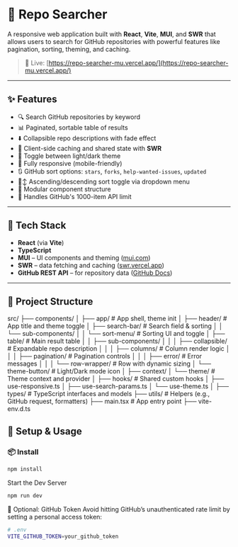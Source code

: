 # 🧩 Repo Searcher

A responsive web application built with **React**, **Vite**, **MUI**, and **SWR** that allows users to search for GitHub repositories with powerful features like pagination, sorting, theming, and caching.

> 🔗 Live: [https://repo-searcher-mu.vercel.app/](https://repo-searcher-mu.vercel.app/)

---

## ✨ Features

- 🔍 Search GitHub repositories by keyword
- 📊 Paginated, sortable table of results
- ⬇️ Collapsible repo descriptions with fade effect
- 🔁 Client-side caching and shared state with **SWR**
- 🎨 Toggle between light/dark theme
- 📱 Fully responsive (mobile-friendly)
- 🔃 GitHub sort options: `stars`, `forks`, `help-wanted-issues`, `updated`
- 🔼↕️ Ascending/descending sort toggle via dropdown menu
- 🧩 Modular component structure
- 🚫 Handles GitHub's 1000-item API limit

---

## 🧩 Tech Stack

- **React** (via **Vite**)
- **TypeScript**
- **MUI** – UI components and theming ([mui.com](https://mui.com/))
- **SWR** – data fetching and caching ([swr.vercel.app](https://swr.vercel.app/))
- **GitHub REST API** – for repository data ([GitHub Docs](https://docs.github.com/en/rest/search/search))

---

## 📁 Project Structure

src/
├── components/
│ ├── app/ # App shell, theme init
│ ├── header/ # App title and theme toggle
│ ├── search-bar/ # Search field & sorting
│ │ └── sub-components/
│ │ └── sort-menu/ # Sorting UI and toggle
│ ├── table/ # Main result table
│ │ ├── sub-components/
│ │ │ ├── collapsible/ # Expandable repo description
│ │ │ ├── columns/ # Column render logic
│ │ │ ├── pagination/ # Pagination controls
│ │ │ ├── error/ # Error messages
│ │ │ └── row-wrapper/ # Row with dynamic sizing
│ └── theme-button/ # Light/Dark mode icon
│
├── context/
│ └── theme/ # Theme context and provider
│
├── hooks/ # Shared custom hooks
│ ├── use-responsive.ts
│ ├── use-search-params.ts
│ └── use-theme.ts
│
├── types/ # TypeScript interfaces and models
├── utils/ # Helpers (e.g., GitHub request, formatters)
├── main.tsx # App entry point
├── vite-env.d.ts

## 🔧 Setup & Usage

### 📦 Install

```bash
npm install
```

Start the Dev Server

```bash
npm run dev
```

🔐 Optional: GitHub Token
Avoid hitting GitHub’s unauthenticated rate limit by setting a personal access token:

```bash
# .env
VITE_GITHUB_TOKEN=your_github_token
```

